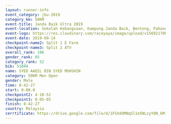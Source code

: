 ```yaml
---
layout: runner-info 
event_category: jbu-2019 
category_km: 50KM 
event-title: Janda Baik Ultra 2019
event-location: Sekolah Kebangsaan, Kampung Janda Baik, Bentong, Pahang, Malaysia 
event-logo: https://res.cloudinary.com/raceyaya/image/upload/v1569217009/logo/janda-baik_vch1pc.jpg 
event-date: 2019-09-14 
checkpoint-name2: Split 1 E Farm 
checkpoint-name3: Split 2 ATV 
overall_rank: 106
gender_rank: 85
category_rank: 52
bib: 51049
name: SYED AAQIL BIN SYED MUHSHIN
category: 50KM Men Open
gender: Male
time: 8-42-27
start: 0-00.0
checkpoint2: 4-10-52
checkpoint3: 8-05-05
finish: 8-42-27
country: Malaysia
cerrtificate: https://drive.google.com/file/d/1FSXddMNqSl1e5NLzyYQN_6M-_rt3KWVX/view?usp=sharing
---
```

